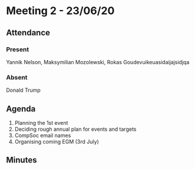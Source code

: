 # Meeting 2 - 23/06/20

## Attendance

### Present
Yannik Nelson, Maksymilian Mozolewski, Rokas Goudevuikeuasidaijajsidjqa

### Absent
Donald Trump

## Agenda

1. Planning the 1st event
2. Deciding rough annual plan for events and targets
3. CompSoc email names
4. Organising coming EGM (3rd July)

## Minutes



